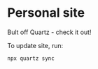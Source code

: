 # Personal site

Bult off Quartz - check it out!

To update site, run:

```bash
npx quartz sync
```
